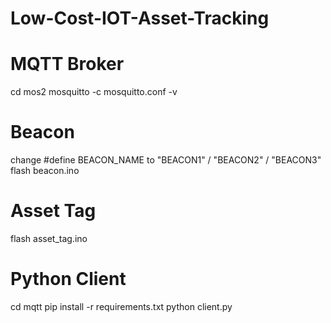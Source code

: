 # Low-Cost-IOT-Asset-Tracking

# MQTT Broker
cd mos2
mosquitto -c mosquitto.conf -v

# Beacon
change #define BEACON_NAME to "BEACON1" / "BEACON2" / "BEACON3"
flash beacon.ino

# Asset Tag
flash asset_tag.ino

# Python Client
cd mqtt
pip install -r requirements.txt
python client.py